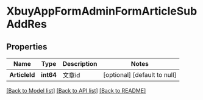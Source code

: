 # XbuyAppFormAdminFormArticleSubAddRes

## Properties
Name | Type | Description | Notes
------------ | ------------- | ------------- | -------------
**ArticleId** | **int64** | 文章id | [optional] [default to null]

[[Back to Model list]](../README.md#documentation-for-models) [[Back to API list]](../README.md#documentation-for-api-endpoints) [[Back to README]](../README.md)

